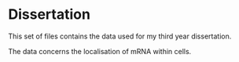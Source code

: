 # Dissertation

This set of files contains the data used for my third year dissertation.

The data concerns the localisation of mRNA within cells.
